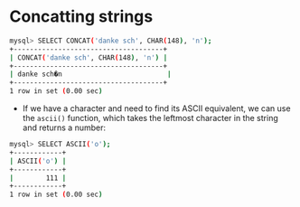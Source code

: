 # Concatting strings

```bash
mysql> SELECT CONCAT('danke sch', CHAR(148), 'n');
+-------------------------------------+
| CONCAT('danke sch', CHAR(148), 'n') |
+-------------------------------------+
| danke sch�n                          |
+-------------------------------------+
1 row in set (0.00 sec)
```

- If we have a character and need to find its ASCII equivalent, we can use the `ascii()` function, which takes the leftmost character in the string and returns a number:

```bash
mysql> SELECT ASCII('o');
+------------+
| ASCII('o') |
+------------+
|        111 |
+------------+
1 row in set (0.00 sec)
```

